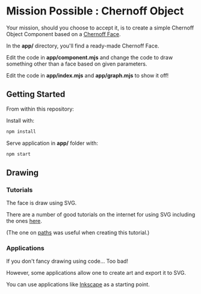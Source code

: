 # Mission Possible : Chernoff Object

Your mission, should you choose to accept it, is to create a simple Chernoff Object Component
based on a [Chernoff Face](https://en.wikipedia.org/wiki/Chernoff_face).

In the **app/** directory, you'll find a ready-made Chernoff Face.

Edit the code in **app/component.mjs** and change the code to draw something other than a face based on given parameters.

Edit the code in **app/index.mjs** and **app/graph.mjs** to show it off!

## Getting Started

From within this repository:

Install with: 

```bash
npm install
```

Serve application in **app/** folder with:

```bash
npm start
```

## Drawing

### Tutorials
The face is draw using SVG.

There are a number of good tutorials on the internet for using SVG including the ones [here](https://developer.mozilla.org/en-US/docs/Web/SVG/Tutorial).

(The one on [paths](https://developer.mozilla.org/en-US/docs/Web/SVG/Tutorial/Paths) was useful when creating this tutorial.)

### Applications
If you don't fancy drawing using code... Too bad!

However, some applications allow one to create art and export it to SVG.

You can use applications like [Inkscape](https://inkscape.org/) as a starting point.
